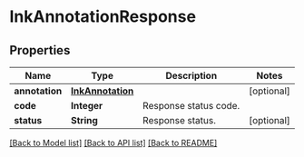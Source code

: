 ﻿
# InkAnnotationResponse


## Properties
Name | Type | Description | Notes
------------ | ------------- | ------------- | -------------
**annotation** | [**InkAnnotation**](InkAnnotation.md) |  | [optional]
**code** | **Integer** | Response status code. | 
**status** | **String** | Response status. | [optional]


[[Back to Model list]](../../README.md#documentation-for-models) [[Back to API list]](../../README.md#documentation-for-api-endpoints) [[Back to README]](../../README.md)


